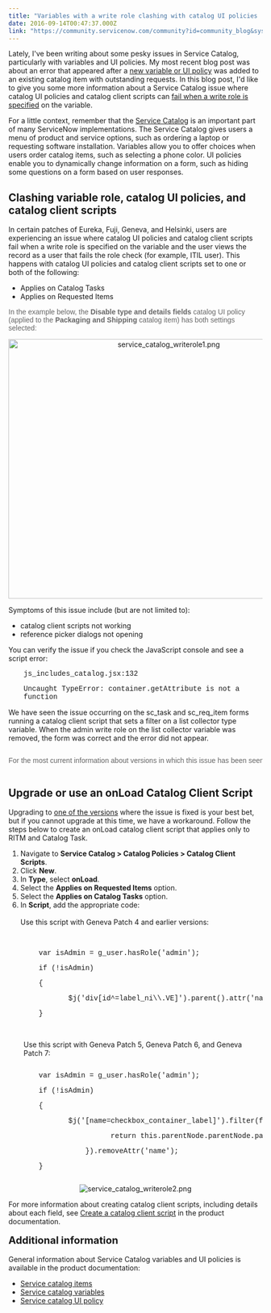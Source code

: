 ```yaml
---
title: "Variables with a write role clashing with catalog UI policies  client scripts"
date: 2016-09-14T00:47:37.000Z
link: "https://community.servicenow.com/community?id=community_blog&sys_id=ccbda6a9dbd0dbc01dcaf3231f9619a8"
---
```

<p>Lately, I've been writing about some pesky issues in Service Catalog, particularly with variables and UI policies. My most recent blog post was about an error that appeared after a <a title="" _jive_internal="true" href="/community/service-management/service-catalog/blog/2016/09/07/adding-a-new-variable-or-ui-policy-on-a-catalog-item-causes-error-on-existing-request-items">new variable or UI policy</a> was added to an existing catalog item with outstanding requests. In this blog post, I'd like to give you some more information about a Service Catalog issue where catalog UI policies and catalog client scripts can <a title="i.service-now.com/kb_view.do?sysparm_article=KB0594575" href="https://hi.service-now.com/kb_view.do?sysparm_article=KB0594575">fail when a write role is specified</a> on the variable.</p><p></p><p>For a little context, remember that the <a title="tps//docs.servicenow.com/bundle/helsinki-it-service-management/page/product/service-catalog-management/topic/p_ServiceCatalogs.html" href="http://https//docs.servicenow.com/bundle/helsinki-it-service-management/page/product/service-catalog-management/topic/p_ServiceCatalogs.html">Service Catalog</a> is an important part of many ServiceNow implementations. The Service Catalog gives users a menu of product and service options, such as ordering a laptop or requesting software installation. Variables allow you to offer choices when users order catalog items, such as selecting a phone color. UI policies enable you to dynamically change information on a form, such as hiding some questions on a form based on user responses.</p><p></p><h2>Clashing variable role, catalog UI policies, and catalog client scripts</h2><p>In certain patches of Eureka, Fuji, Geneva, and Helsinki, users are experiencing an issue where catalog UI policies and catalog client scripts fail when a write role is specified on the variable and the user views the record as a user that fails the role check (for example, ITIL user). This happens with catalog UI policies and catalog client scripts set to one or both of the following:</p><ul><li>Applies on Catalog Tasks</li><li>Applies on Requested Items</li></ul><p><span style="color: #666666; font-family: arial, sans-serif;">In the example below, the <strong>Disable type and details fields</strong> catalog UI policy (applied to the <strong>Packaging and Shipping</strong> catalog item) has both settings selected: </span></p><p style="text-align: center;"><img   alt="service_catalog_writerole1.png" class="image-1 jive-image" src="dc58704edbdcd704ed6af3231f9619d8.iix" style="width: 620px; height: 515px;"/></p><p></p><p>Symptoms of this issue include (but are not limited to):</p><ul><li>catalog client scripts not working</li><li>reference picker dialogs not opening</li></ul><p></p><p>You can verify the issue if you check the JavaScript console and see a script error:</p><p></p><p style="padding-left: 30px;"><span style="font-family: 'courier new', courier;">js_includes_catalog.jsx:132</span></p><p style="padding-left: 30px;"><span style="font-family: 'courier new', courier;">Uncaught TypeError: container.getAttribute is not a function</span></p><p></p><p>We have seen the issue occurring on the sc_task and sc_req_item forms running a catalog client script that sets a filter on a list collector type variable. When the admin write role on the list collector variable was removed, the form was correct and the error did not appear.</p><p style="text-align: center;"></p><pre __default_attr="info" __jive_macro_name="alert" alert="info" class="jive_text_macro jive_macro_alert" data-renderedposition="1126.960205078125_7.997159004211426_1192_82"><p><span style="color: #666666; font-family: arial, sans-serif;">For the most current information about versions in which this issue has been seen and has been fixed, view the known error article associated with the problem: <a title="i.service-now.com/kb_view.do?sysparm_article=KB0594575" href="https://hi.service-now.com/kb_view.do?sysparm_article=KB0594575">KB0594575: Catalog UI policies are not applying to variables in a RITM / Catalog Task variable editor when read-only</a>. You can subscribe to the known error article and be automatically notified when there are changes (such as the addition of new "fixed in" versions) by clicking the <strong>Subscribe</strong> button in the upper right corner of the article.</span></p></pre><h2>Upgrade or use an onLoad Catalog Client Script</h2><p>Upgrading to <a title="i.service-now.com/kb_view.do?sysparm_article=KB0594575" href="https://hi.service-now.com/kb_view.do?sysparm_article=KB0594575">one of the versions</a> where the issue is fixed is your best bet, but if you cannot upgrade at this time, we have a workaround. Follow the steps below to create an onLoad catalog client script that applies only to RITM and Catalog Task.</p><p></p><ol><li>Navigate to <strong>Service Catalog &gt; Catalog Policies &gt; Catalog Client Scripts</strong>.</li><li>Click <strong>New</strong>.</li><li>In <strong>Type</strong>, select <strong>onLoad</strong>.</li><li>Select the <strong>Applies on Requested Items</strong> option.</li><li>Select the <strong>Applies on Catalog Tasks</strong> option.</li><li>In <strong>Script</strong>, add the appropriate code:<br/><br/>Use this script with Geneva Patch 4 and earlier versions:<br/><br/></li></ol><pre __default_attr="plain" __jive_macro_name="code" class="jive_macro_code jive_text_macro _jivemacro_uid_14737950258758074" data-renderedposition="1512.35791015625_7.997159004211426_1192_77" jivemacro_uid="_14737950258758074"><p style="padding-left: 60px;"><span style="font-family: 'courier new', courier;">var isAdmin = g_user.hasRole('admin');</span></p><p style="padding-left: 60px;"><span style="font-family: 'courier new', courier;">if (!isAdmin)</span></p><p style="padding-left: 60px;"><span style="font-family: 'courier new', courier;">{</span></p><p style="padding-left: 60px;"><span style="font-family: 'courier new', courier;">       $j('div[id^=label_ni\\.VE]').parent().attr('name', 'checkbox_container');</span></p><p style="padding-left: 60px;"><span style="font-family: 'courier new', courier;">}</span></p></pre><p style="padding-left: 30px;"><br/>Use this script with Geneva Patch 5, Geneva Patch 6, and Geneva Patch 7:</p><p style="padding-left: 30px;"></p><pre __default_attr="plain" __jive_macro_name="code" class="jive_macro_code _jivemacro_uid_1473795034187199 jive_text_macro" data-renderedposition="1649.630615234375_7.997159004211426_1192_108" jivemacro_uid="_1473795034187199"><p style="padding-left: 60px;"><span style="font-family: 'courier new', courier;">var isAdmin = g_user.hasRole('admin'); </span></p><p style="padding-left: 60px;"><span style="font-family: 'courier new', courier;">if (!isAdmin) </span></p><p style="padding-left: 60px;"><span style="font-family: 'courier new', courier;">{</span></p><p style="padding-left: 60px;"><span style="font-family: 'courier new', courier;">       $j('[name=checkbox_container_label]').filter(function() {</span></p><p style="padding-left: 60px;"><span style="font-family: 'courier new', courier;">                 return this.parentNode.parentNode.parentNode.parentNode.parentNode.parentNode.getAttribute('name') != 'checkbox_container';</span></p><p style="padding-left: 60px;"><span style="font-family: 'courier new', courier;">           }).removeAttr('name');</span></p><p style="padding-left: 60px;"><span style="font-family: 'courier new', courier;">}   </span></p></pre><p style="padding-left: 60px;"></p><p class="p1" style="color: #000000; font-family: Verdana, Arial, Helvetica, sans-serif; font-size: 11px;"></p><p style="text-align: center;"><img   alt="service_catalog_writerole2.png" class="image-2 jive-image" src="7795d40adbd49fc03eb27a9e0f9619bf.iix" style="height: auto;"/></p><p></p><p>For more information about creating catalog client scripts, including details about each field, see <a href="https://docs.servicenow.com/bundle/helsinki-servicenow-platform/page/script/client-scripts/task/t_CreateACatalogClientScript.html" title="https://docs.servicenow.com/bundle/helsinki-servicenow-platform/page/script/client-scripts/task/t_CreateACatalogClientScript.html">Create a catalog client script</a> in the product documentation.</p><p></p><p><span style="font-size: 20px; font-weight: bold; line-height: 1.5;">Additional information</span></p><p>General information about Service Catalog variables and UI policies is available in the product documentation:</p><ul><li><a title="ocs.servicenow.com/bundle/helsinki-it-service-management/page/product/service-catalog-management/concept/c_IntroductionToCatalogItems.html" href="https://docs.servicenow.com/bundle/helsinki-it-service-management/page/product/service-catalog-management/concept/c_IntroductionToCatalogItems.html">Service catalog items</a></li><li><a title="ocs.servicenow.com/bundle/helsinki-it-service-management/page/product/service-catalog-management/concept/c_ServiceCatalogVariables.html" href="https://docs.servicenow.com/bundle/helsinki-it-service-management/page/product/service-catalog-management/concept/c_ServiceCatalogVariables.html">Service catalog variables</a></li><li><a title="ocs.servicenow.com/bundle/helsinki-it-service-management/page/product/service-catalog-management/concept/c_ServiceCatalogUIPolicy.html" href="https://docs.servicenow.com/bundle/helsinki-it-service-management/page/product/service-catalog-management/concept/c_ServiceCatalogUIPolicy.html">Service catalog UI policy</a></li></ul>